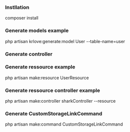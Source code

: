 ### Instllation
composer install
### Generate models example
php artisan krlove:generate:model User --table-name=user
### Generate controller

### Generate ressource example
php artisan make:resource UserResource

### Generate ressource controller example
php artisan make:controller sharkController --resource 

### Generate CustomStorageLinkCommand
php artisan make:command CustomStorageLinkCommand